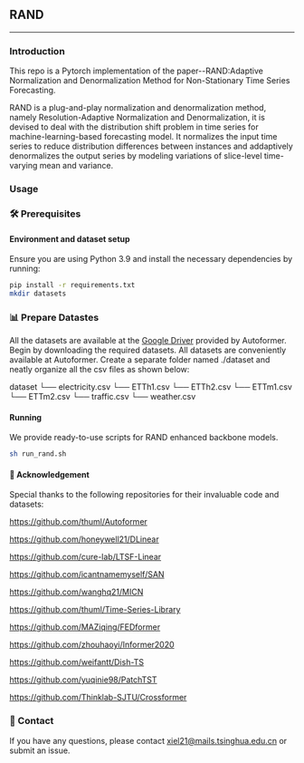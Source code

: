 ## RAND

---
### Introduction
This repo is a Pytorch implementation of the paper--RAND:Adaptive Normalization and Denormalization Method for Non-Stationary Time Series Forecasting.

RAND is a plug-and-play normalization and denormalization method, namely Resolution-Adaptive Normalization and Denormalization, it is devised to deal with the distribution shift problem in time series for machine-learning-based forecasting model. It normalizes the input time series to reduce distribution differences between
instances and addaptively denormalizes the output series by modeling variations of slice-level time-varying mean and variance.


### Usage
### 🛠 Prerequisites
#### Environment and dataset setup

Ensure you are using Python 3.9 and install the necessary dependencies by running:

```bash
pip install -r requirements.txt
mkdir datasets
```
### 📊 Prepare Datastes
All the datasets are available at the [Google Driver](https://drive.google.com/drive/folders/1ZOYpTUa82_jCcxIdTmyr0LXQfvaM9vIy) provided by Autoformer. 
Begin by downloading the required datasets. All datasets are conveniently available at Autoformer. Create a separate folder named ./dataset and neatly organize all the csv files as shown below:

dataset
└── electricity.csv
└── ETTh1.csv
└── ETTh2.csv
└── ETTm1.csv
└── ETTm2.csv
└── traffic.csv
└──  weather.csv

#### Running

We provide ready-to-use scripts for RAND enhanced backbone models.

```bash
sh run_rand.sh
```

#### 🙏 Acknowledgement
Special thanks to the following repositories for their invaluable code and datasets:

https://github.com/thuml/Autoformer

https://github.com/honeywell21/DLinear

https://github.com/cure-lab/LTSF-Linear

https://github.com/icantnamemyself/SAN

https://github.com/wanghq21/MICN

https://github.com/thuml/Time-Series-Library

https://github.com/MAZiqing/FEDformer

https://github.com/zhouhaoyi/Informer2020

https://github.com/weifantt/Dish-TS

https://github.com/yuqinie98/PatchTST

https://github.com/Thinklab-SJTU/Crossformer

### 📩 Contact
If you have any questions, please contact xiel21@mails.tsinghua.edu.cn or submit an issue.
